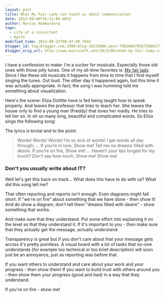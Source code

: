 ```yaml
---
layout: post
title: What My Fair Lady can teach us about communication
date: 2013-09-09T16:51:00.001Z
author: Marcus Hammarberg
tags:
  - Life of a consultant
  - Agile
modified_time: 2013-09-23T08:47:40.764Z
blogger_id: tag:blogger.com,1999:blog-36533086.post-7982866793575880275
blogger_orig_url: http://www.marcusoft.net/2013/09/what-my-fair-lady-can-teach-us-about.html
---
```


I have a confession to make: I'm a sucker for musicals. Especially those old ones with those jolly tunes. One of my all-time favorites is: [My fair lady](http://www.imdb.com/title/tt0058385/). Since I like these old musicals it happens from time to time that I find myself singing the tunes. Out loud. The other day it happened again, but this time it was actually appropriate. In fact; the song I was humming told me something about visualization.

Here's the scene: Eliza Dolittle have is fed being taught how to speak properly. And leaves the professor that tries to teach her. She leaves the house only to find a young man (Freddy) that loves her madly. He tries to tell her so. In oh so many long, beautiful and complicated words. So Eliza sings the following song:

The lyrics is brutal and to the point:

> Words! Words! Words! I’m so sick of words! I get words all day through; ...
> If you’re in love, Show me! Tell me no dreams filled with desire. If you’re on fire, Show me! ...
> Haven’t your lips longed for my touch? Don’t say how much, Show me! Show me!

### Don't you usually write about IT?

Well let's get this back on track... What does this have to do with us? What did this song tell me?

That often reporting and reports isn't enough. Even diagrams might fall short. If "we're on fire" about something that we have done - then show it! And do show a diagram, don't tell them "dreams filled with desire" - show something that works.

And make sure that they understand. Put some effort into explaining it on the level so that they understand it. If it's important to you - then make sure that they actually get the message, actually understand.

Transparency is great but if you don't care about that your message gets across it's pretty pointless. A visual board with a lot of tasks that no-one understands (for example too technical or too brief description) will soon just be an annoyance, just as reporting was before that.

If you want others to understand and care about your work and your progress - then show them! If you want to build trust with others around you - then show them your progress (good and bad) in a way that they understand.

If you're on fire - show me!
